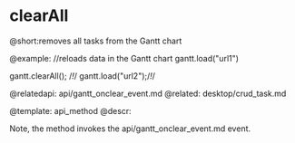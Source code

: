 clearAll
=============
@short:removes all tasks from the Gantt chart
	


@example:
//reloads data in the Gantt chart
gantt.load("url1")

gantt.clearAll(); /*!*/
gantt.load("url2");/*!*/

@relatedapi:
	api/gantt_onclear_event.md
@related:
	desktop/crud_task.md

@template:	api_method
@descr:

Note, the method invokes the api/gantt_onclear_event.md event.
